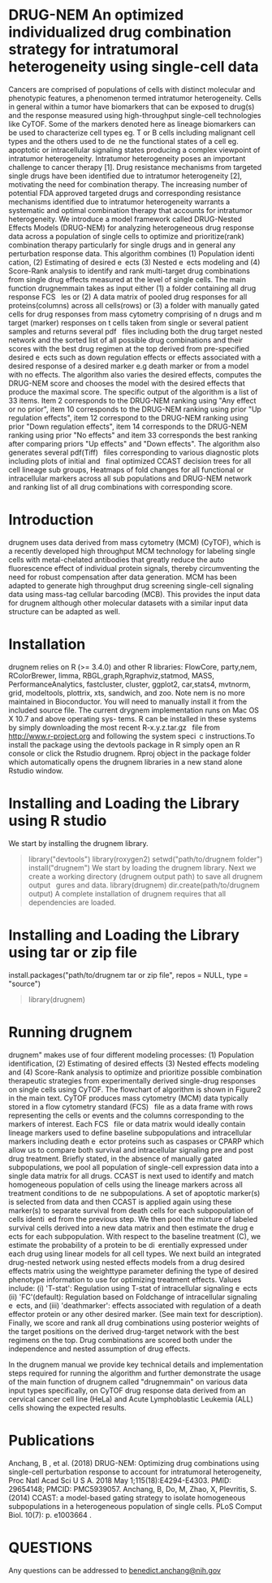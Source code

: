 # DRUG-NEM An optimized individualized drug combination strategy for intratumoral heterogeneity using single-cell data



Cancers are comprised of populations of cells with distinct molecular and phenotypic features, a
phenomenon termed intratumor heterogeneity. Cells in general within a tumor have biomarkers that
can be exposed to drug(s) and the response measured using high-throughput single-cell technologies like
CyTOF. Some of the markers denoted here as lineage biomarkers can be used to characterize cell types
eg. T or B cells including malignant cell types and the others used to de ne the functional states of a cell
eg. apoptotic or intracellular signaling states producing a complex viewpoint of intratumor heterogeneity.
Intratumor heterogeneity poses an important challenge to cancer therapy [1]. Drug resistance mechanisms
from targeted single drugs have been identified due to intratumor heterogeneity [2], motivating the need for
combination therapy. The increasing number of potential FDA approved targeted drugs and corresponding
resistance mechanisms identified due to intratumor heterogeneity warrants a systematic and optimal
combination therapy that accounts for intratumor heterogeneity.
We introduce a model framework called DRUG-Nested Effects Models (DRUG-NEM) for analyzing
heterogeneous drug response data across a population of single cells to optimize and prioritize(rank)
combination therapy particularly for single drugs and in general any perturbation response data. This
algorithm combines (1) Population identi cation, (2) Estimating of desired e ects (3) Nested e ects
modeling and (4) Score-Rank analysis to identify and rank multi-target drug combinations from single
drug effects measured at the level of single cells. The main function drugnemmain takes as input either
(1) a folder containing all drug response FCS  les or (2) A data matrix of pooled drug responses for
all proteins(columns) across all cells(rows) or (3) a folder with manually gated cells for drug responses
from mass cytometry comprising of n drugs and m target (marker) responses on t cells taken from single
or several patient samples and returns several pdf  files including both the drug target nested network
and the sorted list of all possible drug combinations and their scores with the best drug regimen at the
top derived from pre-specified desired e ects such as down regulation effects or effects associated with a
desired response of a desired marker e.g death marker or from a model with no effects. The algorithm
also varies the desired effects, computes the DRUG-NEM score and chooses the model with the desired
effects that produce the maximal score.
The specific output of the algorithm is a list of 33 items. Item 2 corresponds to the DRUG-NEM
ranking using "Any effect or no prior", item 10 corresponds to the DRUG-NEM ranking using prior "Up
regulation effects", item 12 correspond to the DRUG-NEM ranking using prior "Down regulation effects",
item 14 corresponds to the DRUG-NEM ranking using prior "No effects" and item 33 corresponds the
best ranking after comparing priors "Up effects" and "Down effects". The algorithm also generates several
pdf(Tiff)  files corresponding to various diagnostic plots including plots of initial and  final optimized
CCAST decision trees for all cell lineage sub groups, Heatmaps of fold changes for all functional or
intracellular markers across all sub populations and DRUG-NEM network and ranking list of all drug
combinations with corresponding score.

# Introduction
drugnem uses data derived from mass cytometry (MCM) (CyTOF), which is a recently developed high
throughput MCM technology for labeling single cells with metal-chelated antibodies that greatly reduce the
auto fluorescence effect of individual protein signals, thereby circumventing the need for robust compensation
after data generation. MCM has been adapted to generate high throughput drug screening single-cell
signaling data using mass-tag cellular barcoding (MCB). This provides the input data for drugnem
although other molecular datasets with a similar input data structure can be adapted as well.

# Installation
drugnem relies on R (>= 3.4.0) and other R libraries: 
FlowCore, party,nem, RColorBrewer, limma, RBGL,graph,Rgraphviz,statmod,
MASS, PerformanceAnalytics, fastcluster, cluster, ggplot2, car,stats4, mvtnorm, grid, modeltools, plottrix,
xts, sandwich, and zoo. Note nem is no more maintained in Bioconductor. You will need to manually install it from the included source file. 
The current drygnem implementation runs on Mac OS X 10.7 and above operating sys-
tems. R can be installed in these systems by simply downloading the most recent R-x.y.z.tar.gz  file from
http://www.r-project.org and following the system speci c instructions.To install the package using the
devtools package in R simply open an R console or click the Rstudio drugnem. Rproj object in the package
folder which automatically opens the drugnem libraries in a new stand alone Rstudio window.

# Installing and Loading the Library using R studio

We start by installing the drugnem library.
>library("devtools")
>library(roxygen2)
>setwd("path/to/drugnem folder")
install("drugnem")
We start by loading the drugnem library. Next we create a working directory (drugnem output path) to
save all drugnem output  gures and data.
>library(drugnem)
>dir.create(path/to/drugnem output)
A complete installation of drugnem requires that all dependencies are loaded.

# Installing and Loading the Library using tar or zip file
install.packages("path/to/drugnem tar or zip file", repos = NULL, type = "source")
> library(drugnem)

# Running drugnem

drugnem" makes use of four different modeling processes: (1) Population identification, (2) Estimating of
desired effects (3) Nested effects modeling and (4) Score-Rank analysis to optimize and prioritize possible
combination therapeutic strategies from experimentally derived single-drug responses on single cells using
CyTOF. The flowchart of algorithm is shown in Figure2 in the main text. CyTOF produces mass
cytometry (MCM) data typically stored in a flow cytometry standard (FCS)  file as a data frame with rows
representing the cells or events and the columns corresponding to the markers of interest. Each FCS  file or
data matrix would ideally contain lineage markers used to define baseline subpopulations and intracellular
markers including death e ector proteins such as caspases or CPARP which allow us to compare both
survival and intracellular signaling pre and post drug treatment. Briefly stated, in the absence of manually
gated subpopulations, we pool all population of single-cell expression data into a single data matrix for all
drugs. CCAST is next used to identify and match homogeneous population of cells using the lineage
markers across all treatment conditions to de ne subpopulations. A set of apoptotic marker(s) is selected
from data and then CCAST is applied again using these marker(s) to separate survival from death cells
for each subpopulation of cells identi ed from the previous step. We then pool the mixture of labeled
survival cells derived into a new data matrix and then estimate the drug e ects for each subpopulation.
With respect to the baseline treatment (C), we estimate the probability of a protein to be di erentially
expressed under each drug using linear models for all cell types. We next build an integrated drug-nested
network using nested effects models from a drug desired effects matrix using the weighttype parameter
defining the type of desired phenotype information to use for optimizing treatment effects. Values include:
(i) 'T-stat': Regulation using T-stat of intracellular signaling e ects (ii) 'FC'(default): Regulation based
on Foldchange of intracellular signaling e ects, and (iii) 'deathmarker': effects associated with regulation
of a death effector protein or any other desired marker. (See main text for description). Finally, we score
and rank all drug combinations using posterior weights of the target positions on the derived drug-target
network with the best regimens on the top. Drug combinations are scored both under the independence
and nested assumption of drug effects.

In the drugnem manual we provide key technical details and implementation steps required for running the
algorithm and further demonstrate the usage of the main function of drugnem called "drugnemmain" on
various data input types specifically, on CyTOF drug response data derived from an cervical cancer cell line
(HeLa) and Acute Lymphoblastic Leukemia (ALL) cells showing the expected results. 


# Publications

Anchang, B , et al. (2018) DRUG-NEM: Optimizing drug combinations using single-cell perturbation
response to account for intratumoral heterogeneity, Proc Natl Acad Sci U S A. 2018 May 1;115(18):E4294-E4303. PMID: 29654148; PMCID: PMC5939057.
Anchang, B, Do, M, Zhao, X, Plevritis, S. (2014) CCAST: a model-based gating strategy to isolate
homogeneous subpopulations in a heterogeneous population of single cells. PLoS Comput Biol. 10(7): p.
e1003664 .

# QUESTIONS
Any questions can be addressed to benedict.anchang@nih.gov
